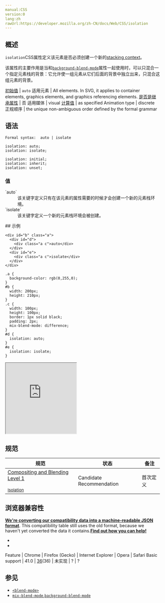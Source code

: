 ```yaml
---
manual:CSS
version:0
lang:zh
rawUrl:https://developer.mozilla.org/zh-CN/docs/Web/CSS/isolation
---
```





## 概述<a name="Summary"></a>


`isolation`CSS属性定义该元素是否必须创建一个新的[stacking context](%30644 "stacking context: Stacking context refers to how elements on a webpage appear to sit on top of other elements, just as you can arrange index cards on your desk to lie side-by-side or overlap each other.")。



该属性的主要作用是当和[`background-blend-mode`](%27807 "background-blend-mode CSS属性定义该元素的背景图片，以及背景色如何混合。")属性一起使用时，可以只混合一个指定元素栈的背景：它允许使一组元素从它们后面的背景中独立出来，只混合这组元素的背景。


[初始值](%28302 "") | `auto` 
适用元素 | All elements. In SVG, it applies to container elements, graphics elements, and graphics referencing elements. 
[是否是继承属性](%28299 "") | 否 
适用媒体 | visual 
[计算值](%28304 "") | as specified 
Animation type | discrete 
正规顺序 | the unique non-ambiguous order defined by the formal grammar 


## 语法<a name="Syntax"></a>

```
Formal syntax:  auto | isolate
```

```
isolation: auto;
isolation: isolate;

isolation: initial;
isolation: inherit;
isolation: unset;
```

### 值<a name="Values"></a>
<dl><dt id=''>`auto`</dt><dd>该关键字定义只有在该元素的属性需要的时候才会创建一个新的元素栈环境。</dd><dt id=''>`isolate`</dt><dd>该关键字定义一个新的元素栈环境会被创建。</dd></dl>
## 示例<a name="示例"></a>

```
<div id="b" class="a">
  <div id="d">
    <div class="a c">auto</div>
  </div>
  <div id="e">
    <div class="a c">isolate</div>
  </div>
</div>
```

```
.a {
  background-color: rgb(0,255,0);
}
#b {
  width: 200px;
  height: 210px;
}
.c {
  width: 100px;
  height: 100px;
  border: 1px solid black;
  padding: 2px;
  mix-blend-mode: difference;
}
#d {
  isolation: auto;
}
#e {
  isolation: isolate;
}
```


<iframe src='https://mdn.mozillademos.org/zh-CN/docs/Web/CSS/isolation$samples/%E7%A4%BA%E4%BE%8B?revision=999653' width='230' height='230'></iframe>



## 规范<a name="Examples"></a>

规范 | 状态 | 备注 
 ---  |  ---  |  ---  | 
[Compositing and Blending Level 1<br></br><small>Isolation</small>](%30645 "") | Candidate Recommendation | 首次定义 


## 浏览器兼容性<a name="Browser_compatibility"></a>


**[We&#39;re converting our compatibility data into a machine-readable JSON format](%3344 "")**. This compatibility table still uses the old format, because we haven&#39;t yet converted the data it contains.**[Find out how you can help!](%3392 "")**


* 
* 

Feature | Chrome | Firefox (Gecko) | Internet Explorer | Opera | Safari 
Basic support | 41.0 | [36](%14667 "Released on 2015-02-24.")(36) | 未实现 | ? | ? 




## 参见<a name="See_also"></a>

* [`<blend-mode>`](%27816 "<blend-mode>这个词关键是是一组描述混合模式的类型。")
* [`mix-blend-mode`](%28071 "此页面仍未被本地化, 期待您的翻译!"),[`background-blend-mode`](%27807 "background-blend-mode CSS属性定义该元素的背景图片，以及背景色如何混合。")



